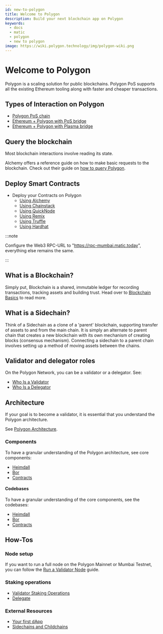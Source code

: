 ```yaml
---
id: new-to-polygon
title: Welcome to Polygon
description: Build your next blockchain app on Polygon
keywords:
  - docs
  - matic
  - polygon
  - new to polygon
image: https://wiki.polygon.technology/img/polygon-wiki.png
---
```


# Welcome to Polygon

Polygon is a scaling solution for public blockchains. Polygon PoS supports all the existing Ethereum tooling along with faster and cheaper transactions.

## Types of Interaction on Polygon

* [Polygon PoS chain](/docs/develop/getting-started)
* [Ethereum + Polygon with PoS bridge](https://docs.polygon.technology/docs/develop/ethereum-polygon/pos/getting-started)
* [Ethereum + Polygon with Plasma bridge](https://docs.polygon.technology/docs/develop/ethereum-polygon/plasma/getting-started)

## Query the blockchain

Most blockchain interactions involve reading its state.

Alchemy offers a reference guide on how to make basic requests to the blockchain. Check out their guide on [how to query Polygon](https://docs.alchemy.com/reference/polygon-sdk-examples).

## Deploy Smart Contracts

* Deploy your Contracts on Polygon
    - [Using Alchemy](/docs/develop/alchemy)
    - [Using Chainstack](/docs/develop/chainstack)
    - [Using QuickNode](/docs/develop/quicknode)
    - [Using Remix](/docs/develop/remix)
    - [Using Truffle](/docs/develop/truffle)
    - [Using Hardhat](/docs/develop/hardhat)

:::note

Configure the Web3 RPC-URL to "https://rpc-mumbai.matic.today", everything else remains the same.

:::

## What is a Blockchain?

Simply put, Blockchain is a shared, immutable ledger for recording transactions, tracking assets and building trust. Head over to [Blockchain Basics](blockchain-basics/basics-blockchain.md) to read more.

## What is a Sidechain?

Think of a Sidechain as a clone of a 'parent' blockchain, supporting transfer of assets to and from the main chain. It is simply an alternate to parent chain that creates a new blockchain with its own mechanism of creating blocks (consensus mechanism). Connecting a sidechain to a parent chain involves setting up a method of moving assets between the chains.

## Validator and delegator roles

On the Polygon Network, you can be a validator or a delegator. See:

* [Who Is a Validator](/docs/maintain/polygon-basics/who-is-validator)
* [Who Is a Delegator](/docs/maintain/polygon-basics/who-is-delegator)

## Architecture

If your goal is to become a validator, it is essential that you understand the Polygon architecture.

See [Polygon Architecture](/docs/maintain/validator/architecture).

### Components

To have a granular understanding of the Polygon architecture, see core components:

* [Heimdall](/docs/pos/heimdall/overview)
* [Bor](/docs/pos/bor/overview)
* [Contracts](/docs/pos/contracts/stakingmanager)

#### Codebases

To have a granular understanding of the core components, see the codebases:

* [Heimdall](https://github.com/maticnetwork/heimdall)
* [Bor](https://github.com/maticnetwork/bor)
* [Contracts](https://github.com/maticnetwork/contracts)

## How-Tos

### Node setup

If you want to run a full node on the Polygon Mainnet or Mumbai Testnet, you can follow the
[Run a Validator Node](/docs/validate/validate/run-validator) guide.

### Staking operations

* [Validator Staking Operations](/docs/maintain/validate/validator-staking-operations)
* [Delegate](/docs/maintain/delegate/delegate)

### External Resources
- [Your first dApp](https://www.youtube.com/watch?v=rzvk2kdjr2I)
- [Sidechains and Childchains](https://hackernoon.com/what-are-sidechains-and-childchains-7202cc9e5994)